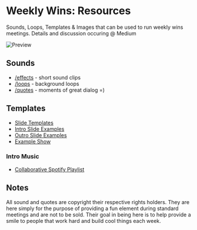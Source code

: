# Weekly Wins: Resources
Sounds, Loops, Templates & Images that can be used to run weekly wins meetings.
Details and discussion occuring @ Medium

![Preview](https://i.imgur.com/c2I4EKK.gif)

## Sounds
- [/effects](https://github.com/anthonycaccese/weekly-wins/tree/master/sounds/effects) - short sound clips
- [/loops](https://github.com/anthonycaccese/weekly-wins/tree/master/sounds/loops) - background loops
- [/quotes](https://github.com/anthonycaccese/weekly-wins/tree/master/sounds/quotes) - moments of great dialog =)

## Templates
- [Slide Templates](https://docs.google.com/presentation/d/1F3o0PdgPrABnQcfayje7ynvTqDVAAu5zIQPLF8OEzRg)
- [Intro Slide Examples](https://docs.google.com/presentation/d/1jtgpr5Mg6vYsmKRdUi81bGDiVVJc7Jp53vYpcKJuum8)
- [Outro Slide Examples](https://docs.google.com/presentation/d/1GxW82A4YlsJ1eW3Ttihd1G79rpDMrHLxpAyGMhDbZWM)
- [Example Show](https://docs.google.com/presentation/d/1GwY8_59ePKAFzQ4UHciVTYtm_fJ7m2Uom7wyRtbS5lo)

### Intro Music
- [Collaborative Spotify Playlist](https://open.spotify.com/playlist/2s1wvYOKBypnCOiFsrMyka?si=Tq94oQvaTSKSy_bo5ZXCCw)

## Notes
All sound and quotes are copyright their respective rights holders.  They are here simply for the purpose of providing a fun element during standard meetings and are not to be sold.  Their goal in being here is to help provide a smile to people that work hard and build cool things each week.
